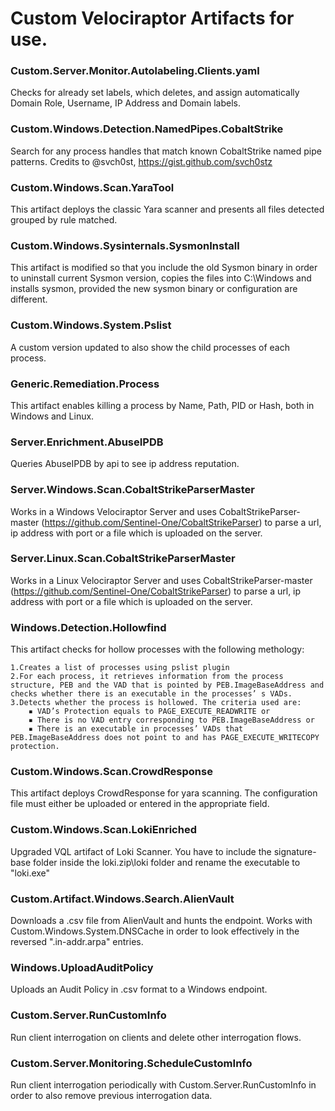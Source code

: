 # Custom Velociraptor Artifacts for use.

### Custom.Server.Monitor.Autolabeling.Clients.yaml
Checks for already set labels, which deletes, and assign automatically Domain Role, Username, IP Address and Domain labels.

### Custom.Windows.Detection.NamedPipes.CobaltStrike
Search for any process handles that match known CobaltStrike named pipe patterns. Credits to @svch0st, https://gist.github.com/svch0stz

### Custom.Windows.Scan.YaraTool
This artifact deploys the classic Yara scanner and presents all files detected grouped by rule matched.

### Custom.Windows.Sysinternals.SysmonInstall
This artifact is modified so that you include the old Sysmon binary in order to uninstall current Sysmon version,
copies the files into C:\Windows and installs sysmon, provided the new sysmon binary or configuration are different.

### Custom.Windows.System.Pslist
A custom version updated to also show the child processes of each process.

### Generic.Remediation.Process
This artifact enables killing a process by Name, Path, PID or Hash, both in Windows and Linux.

### Server.Enrichment.AbuseIPDB
Queries AbuseIPDB by api to see ip address reputation.

### Server.Windows.Scan.CobaltStrikeParserMaster
Works in a Windows Velociraptor Server and uses CobaltStrikeParser-master (https://github.com/Sentinel-One/CobaltStrikeParser)
to parse a url, ip address with port or a file which is uploaded on the server.

### Server.Linux.Scan.CobaltStrikeParserMaster
Works in a Linux Velociraptor Server and uses CobaltStrikeParser-master (https://github.com/Sentinel-One/CobaltStrikeParser)
to parse a url, ip address with port or a file which is uploaded on the server.

### Windows.Detection.Hollowfind
This artifact checks for hollow processes with the following methology:
    
    1.Creates a list of processes using pslist plugin
    2.For each process, it retrieves information from the process structure, PEB and the VAD that is pointed by PEB.ImageBaseAddress and checks whether there is an executable in the processes’ s VADs.
    3.Detects whether the process is hollowed. The criteria used are:
        ▪ VAD’s Protection equals to PAGE_EXECUTE_READWRITE or
        ▪ There is no VAD entry corresponding to PEB.ImageBaseAddress or
        ▪ There is an executable in processes’ VADs that PEB.ImageBaseAddress does not point to and has PAGE_EXECUTE_WRITECOPY protection.

### Custom.Windows.Scan.CrowdResponse
This artifact deploys CrowdResponse for yara scanning. The configuration file must either be uploaded or entered in the appropriate field.

### Custom.Windows.Scan.LokiEnriched
Upgraded VQL artifact of Loki Scanner. You have to include the signature-base folder inside the loki.zip\loki folder and rename the executable to "loki.exe"

### Custom.Artifact.Windows.Search.AlienVault
Downloads a .csv file from AlienVault and hunts the endpoint.
Works with Custom.Windows.System.DNSCache in order to look effectively in the reversed ".in-addr.arpa" entries.

### Windows.UploadAuditPolicy
Uploads an Audit Policy in .csv format to a Windows endpoint.

### Custom.Server.RunCustomInfo
Run client interrogation on clients and delete other interrogation flows.

### Custom.Server.Monitoring.ScheduleCustomInfo
Run client interrogation periodically with Custom.Server.RunCustomInfo in order to also remove previous interrogation data.

